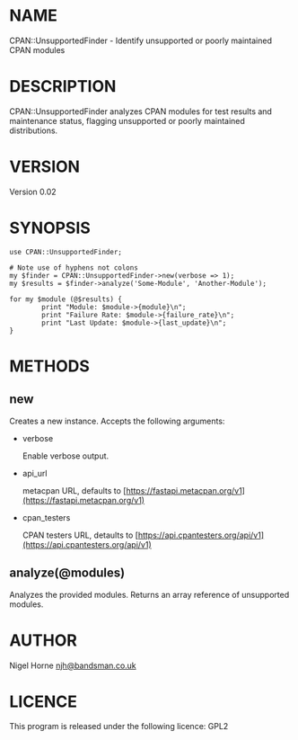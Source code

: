 # NAME

CPAN::UnsupportedFinder - Identify unsupported or poorly maintained CPAN modules

# DESCRIPTION

CPAN::UnsupportedFinder analyzes CPAN modules for test results and maintenance status, flagging unsupported or poorly maintained distributions.

# VERSION

Version 0.02

# SYNOPSIS

    use CPAN::UnsupportedFinder;

    # Note use of hyphens not colons
    my $finder = CPAN::UnsupportedFinder->new(verbose => 1);
    my $results = $finder->analyze('Some-Module', 'Another-Module');

    for my $module (@$results) {
            print "Module: $module->{module}\n";
            print "Failure Rate: $module->{failure_rate}\n";
            print "Last Update: $module->{last_update}\n";
    }

# METHODS

## new

Creates a new instance. Accepts the following arguments:

- verbose

    Enable verbose output.

- api\_url

    metacpan URL, defaults to [https://fastapi.metacpan.org/v1](https://fastapi.metacpan.org/v1)

- cpan\_testers

    CPAN testers URL, detaults to [https://api.cpantesters.org/api/v1](https://api.cpantesters.org/api/v1)

## analyze(@modules)

Analyzes the provided modules. Returns an array reference of unsupported modules.

# AUTHOR

Nigel Horne <njh@bandsman.co.uk>

# LICENCE

This program is released under the following licence: GPL2
